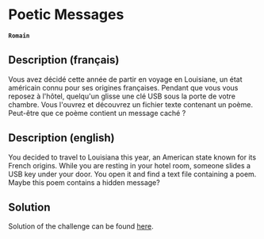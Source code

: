 # Poetic Messages

**`Romain`** [](https://github.com/RomainL972)

## Description (français)

Vous avez décidé cette année de partir en voyage en Louisiane, un état américain
connu pour ses origines françaises. Pendant que vous vous reposez à l'hôtel,
quelqu'un glisse une clé USB sous la porte de votre chambre. Vous l'ouvrez et
découvrez un fichier texte contenant un poème. Peut-être que ce poème
contient un message caché ?

## Description (english)

You decided to travel to Louisiana this year, an American state known for its
French origins. While you are resting in your hotel room, someone slides a USB
key under your door. You open it and find a text file containing a poem. Maybe
this poem contains a hidden message?

## Solution

Solution of the challenge can be found [here](solution.py).
